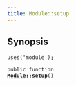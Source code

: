 ```yaml
---
title: Module::setup
---
```


## Synopsis

<code>uses('module');</code>

<code>public function <b><a href="Module">Module</a>::setup</b>()</code>

